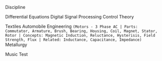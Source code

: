 Discipline

Differential Equations
Digital Signal Processing
Control Theory

Textiles
Automobile Engineering `(Motors - 3 Phase AC | Parts: Commutator, Armature, Brush, Bearing, Housing, Coil, Magnet, Stator, Rotor | Concepts: Magnetic Induction, Reluctance, Hysterisis, Field Strength, Flux | Related: Inductance, Capacitance, Impedance)`
Metallurgy

Music
Test


